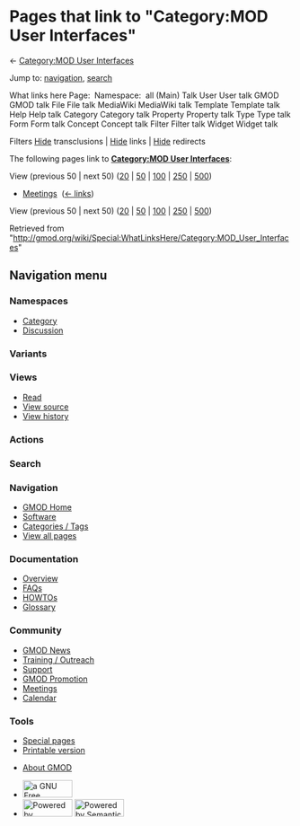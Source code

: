 <div id="mw-page-base" class="noprint">

</div>

<div id="mw-head-base" class="noprint">

</div>

<div id="content" class="mw-body" role="main">

<span id="top"></span>

<div id="mw-js-message" style="display:none;">

</div>



# <span dir="auto">Pages that link to "Category:MOD User Interfaces"</span>

<div id="bodyContent">

<div id="contentSub">

← [Category:MOD User
Interfaces](/wiki/Category:MOD_User_Interfaces "Category:MOD User Interfaces")

</div>

<div id="jump-to-nav" class="mw-jump">

Jump to: [navigation](#mw-navigation), [search](#p-search)

</div>

<div id="mw-content-text">

What links here Page:  Namespace:  all (Main) Talk User User talk GMOD
GMOD talk File File talk MediaWiki MediaWiki talk Template Template talk
Help Help talk Category Category talk Property Property talk Type Type
talk Form Form talk Concept Concept talk Filter Filter talk Widget
Widget talk

Filters
[Hide](/mediawiki/index.php?title=Special:WhatLinksHere/Category:MOD_User_Interfaces&hidetrans=1 "Special:WhatLinksHere/Category:MOD User Interfaces")
transclusions \|
[Hide](/mediawiki/index.php?title=Special:WhatLinksHere/Category:MOD_User_Interfaces&hidelinks=1 "Special:WhatLinksHere/Category:MOD User Interfaces")
links \|
[Hide](/mediawiki/index.php?title=Special:WhatLinksHere/Category:MOD_User_Interfaces&hideredirs=1 "Special:WhatLinksHere/Category:MOD User Interfaces")
redirects

The following pages link to **[Category:MOD User
Interfaces](/wiki/Category:MOD_User_Interfaces "Category:MOD User Interfaces")**:

View (previous 50 \| next 50)
([20](/mediawiki/index.php?title=Special:WhatLinksHere/Category:MOD_User_Interfaces&limit=20 "Special:WhatLinksHere/Category:MOD User Interfaces")
\|
[50](/mediawiki/index.php?title=Special:WhatLinksHere/Category:MOD_User_Interfaces&limit=50 "Special:WhatLinksHere/Category:MOD User Interfaces")
\|
[100](/mediawiki/index.php?title=Special:WhatLinksHere/Category:MOD_User_Interfaces&limit=100 "Special:WhatLinksHere/Category:MOD User Interfaces")
\|
[250](/mediawiki/index.php?title=Special:WhatLinksHere/Category:MOD_User_Interfaces&limit=250 "Special:WhatLinksHere/Category:MOD User Interfaces")
\|
[500](/mediawiki/index.php?title=Special:WhatLinksHere/Category:MOD_User_Interfaces&limit=500 "Special:WhatLinksHere/Category:MOD User Interfaces"))

- [Meetings](/wiki/Meetings "Meetings") ‎
  <span class="mw-whatlinkshere-tools">([←
  links](/mediawiki/index.php?title=Special:WhatLinksHere&target=Meetings "Special:WhatLinksHere"))</span>

View (previous 50 \| next 50)
([20](/mediawiki/index.php?title=Special:WhatLinksHere/Category:MOD_User_Interfaces&limit=20 "Special:WhatLinksHere/Category:MOD User Interfaces")
\|
[50](/mediawiki/index.php?title=Special:WhatLinksHere/Category:MOD_User_Interfaces&limit=50 "Special:WhatLinksHere/Category:MOD User Interfaces")
\|
[100](/mediawiki/index.php?title=Special:WhatLinksHere/Category:MOD_User_Interfaces&limit=100 "Special:WhatLinksHere/Category:MOD User Interfaces")
\|
[250](/mediawiki/index.php?title=Special:WhatLinksHere/Category:MOD_User_Interfaces&limit=250 "Special:WhatLinksHere/Category:MOD User Interfaces")
\|
[500](/mediawiki/index.php?title=Special:WhatLinksHere/Category:MOD_User_Interfaces&limit=500 "Special:WhatLinksHere/Category:MOD User Interfaces"))

</div>

<div class="printfooter">

Retrieved from
"<http://gmod.org/wiki/Special:WhatLinksHere/Category:MOD_User_Interfaces>"

</div>

<div id="catlinks" class="catlinks catlinks-allhidden">

</div>

<div class="visualClear">

</div>

</div>

</div>

<div id="mw-navigation">

## Navigation menu

<div id="mw-head">



<div id="left-navigation">

<div id="p-namespaces" class="vectorTabs" role="navigation"
aria-labelledby="p-namespaces-label">

### Namespaces

- <span id="ca-nstab-category"><a href="/wiki/Category:MOD_User_Interfaces" accesskey="c"
  title="View the category page [c]">Category</a></span>
- <span id="ca-talk"><a
  href="/mediawiki/index.php?title=Category_talk:MOD_User_Interfaces&amp;action=edit&amp;redlink=1"
  accesskey="t"
  title="Discussion about the content page [t]">Discussion</a></span>

</div>

<div id="p-variants" class="vectorMenu emptyPortlet" role="navigation"
aria-labelledby="p-variants-label">

### 

### Variants[](#)

<div class="menu">

</div>

</div>

</div>

<div id="right-navigation">

<div id="p-views" class="vectorTabs" role="navigation"
aria-labelledby="p-views-label">

### Views

- <span id="ca-view">[Read](/wiki/Category:MOD_User_Interfaces)</span>
- <span id="ca-viewsource"><a
  href="/mediawiki/index.php?title=Category:MOD_User_Interfaces&amp;action=edit"
  accesskey="e" title="This page is protected.
  You can view its source [e]">View source</a></span>
- <span id="ca-history"><a
  href="/mediawiki/index.php?title=Category:MOD_User_Interfaces&amp;action=history"
  accesskey="h" title="Past revisions of this page [h]">View history</a></span>

</div>

<div id="p-cactions" class="vectorMenu emptyPortlet" role="navigation"
aria-labelledby="p-cactions-label">

### Actions[](#)

<div class="menu">

</div>

</div>

<div id="p-search" role="search">

### Search

<div id="simpleSearch">

</div>

</div>

</div>

</div>

<div id="mw-panel">

<div id="p-logo" role="banner">

<a href="/wiki/Main_Page"
style="background-image: url(http://gmod.org/images/GMOD-cogs.png);"
title="Visit the main page"></a>

</div>

<div id="p-Navigation" class="portal" role="navigation"
aria-labelledby="p-Navigation-label">

### Navigation

<div class="body">

- <span id="n-GMOD-Home">[GMOD Home](/wiki/Main_Page)</span>
- <span id="n-Software">[Software](/wiki/GMOD_Components)</span>
- <span id="n-Categories-.2F-Tags">[Categories /
  Tags](/wiki/Categories)</span>
- <span id="n-View-all-pages">[View all
  pages](/wiki/Special:AllPages)</span>

</div>

</div>

<div id="p-Documentation" class="portal" role="navigation"
aria-labelledby="p-Documentation-label">

### Documentation

<div class="body">

- <span id="n-Overview">[Overview](/wiki/Overview)</span>
- <span id="n-FAQs">[FAQs](/wiki/Category:FAQ)</span>
- <span id="n-HOWTOs">[HOWTOs](/wiki/Category:HOWTO)</span>
- <span id="n-Glossary">[Glossary](/wiki/Glossary)</span>

</div>

</div>

<div id="p-Community" class="portal" role="navigation"
aria-labelledby="p-Community-label">

### Community

<div class="body">

- <span id="n-GMOD-News">[GMOD News](/wiki/GMOD_News)</span>
- <span id="n-Training-.2F-Outreach">[Training /
  Outreach](/wiki/Training_and_Outreach)</span>
- <span id="n-Support">[Support](/wiki/Support)</span>
- <span id="n-GMOD-Promotion">[GMOD
  Promotion](/wiki/GMOD_Promotion)</span>
- <span id="n-Meetings">[Meetings](/wiki/Meetings)</span>
- <span id="n-Calendar">[Calendar](/wiki/Calendar)</span>

</div>

</div>

<div id="p-tb" class="portal" role="navigation"
aria-labelledby="p-tb-label">

### Tools

<div class="body">

- <span id="t-specialpages"><a href="/wiki/Special:SpecialPages" accesskey="q"
  title="A list of all special pages [q]">Special pages</a></span>
- <span id="t-print"><a
  href="/mediawiki/index.php?title=Special:WhatLinksHere/Category:MOD_User_Interfaces&amp;printable=yes"
  rel="alternate" accesskey="p"
  title="Printable version of this page [p]">Printable version</a></span>

</div>

</div>

</div>

</div>

<div id="footer" role="contentinfo">

- <span id="footer-places-about">[About
  GMOD](/wiki/GMOD:About "GMOD:About")</span>

<!-- -->

- <span id="footer-copyrightico">[<img src="http://www.gnu.org/graphics/gfdl-logo-small.png" width="88"
  height="31" alt="a GNU Free Documentation License" />](http://www.gnu.org/licenses/fdl-1.3.html)</span>
- <span id="footer-poweredbyico">[<img src="/mediawiki/skins/common/images/poweredby_mediawiki_88x31.png"
  width="88" height="31" alt="Powered by MediaWiki" />](//www.mediawiki.org/)
  [<img
  src="/mediawiki/extensions/SemanticMediaWiki/includes/../resources/images/smw_button.png"
  width="88" height="31" alt="Powered by Semantic MediaWiki" />](https://www.semantic-mediawiki.org/wiki/Semantic_MediaWiki)</span>

<div style="clear:both">

</div>

</div>
